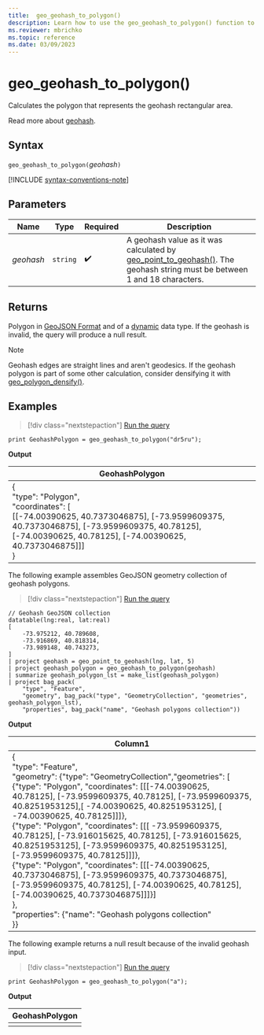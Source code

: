 ```yaml
---
title:  geo_geohash_to_polygon()
description: Learn how to use the geo_geohash_to_polygon() function to calculate the polygon that represents the geohash rectangular area. 
ms.reviewer: mbrichko
ms.topic: reference
ms.date: 03/09/2023
---
```

# geo_geohash_to_polygon()

Calculates the polygon that represents the geohash rectangular area.

Read more about [geohash](https://en.wikipedia.org/wiki/Geohash).  

## Syntax

`geo_geohash_to_polygon(`*geohash*`)`

[!INCLUDE [syntax-conventions-note](../includes/syntax-conventions-note.md)]

## Parameters

|Name|Type|Required|Description|
|--|--|--|--|
| *geohash* | `string` |  :heavy_check_mark: | A geohash value as it was calculated by [geo_point_to_geohash()](geo-point-to-geohash-function.md). The geohash string must be between 1 and 18 characters.|

## Returns

Polygon in [GeoJSON Format](https://tools.ietf.org/html/rfc7946) and of a [dynamic](./scalar-data-types/dynamic.md) data type. If the geohash is invalid, the query will produce a null result.

> [!NOTE]
> Geohash edges are straight lines and aren't geodesics. If the geohash polygon is part of some other calculation, consider densifying it with [geo_polygon_densify()](geo-polygon-densify-function.md).

## Examples

> [!div class="nextstepaction"]
> <a href="https://dataexplorer.azure.com/clusters/help/databases/Samples?query=H4sIAAAAAAAAAysoyswrUXBPzc9ILM4IyM+pTM/PU7BVSE/Nj0+HCMaX5McXQCQ0lFKKTItKlTStAWzxQVs3AAAA" target="_blank">Run the query</a>

```kusto
print GeohashPolygon = geo_geohash_to_polygon("dr5ru");
```

**Output**

|GeohashPolygon|
|---|
|{<br>"type": "Polygon",<br>"coordinates": [<br>[[-74.00390625, 40.7373046875], [-73.9599609375, 40.7373046875], [-73.9599609375, 40.78125], [-74.00390625, 40.78125], [-74.00390625, 40.7373046875]]]<br>}|

The following example assembles GeoJSON geometry collection of geohash polygons.

> [!div class="nextstepaction"]
> <a href="https://dataexplorer.azure.com/clusters/help/databases/Samples?query=H4sIAAAAAAAAA21RPW+DMBTc+RUWE0huEj4CplKnSo3UoR06VpXl0CdCYzCyXwaq/vgaMASltQc/3707n+3tlhxAnYQ5Devz2+sLKZWUUGKtWu9ToJ1HCYFsq3sNQlIiBY5V6L17xI67PNkU+T6OYkrS3SZnRbZj9EpFGcuKkWIRS6J0RbEiStmkSpM4T6j34f2QTqsvez6pXK6HoeKdqlvkqLiDh0RjGEr24V+V7Zd9pVqnnlFUMxE4aNCaS9MIXX/DrZpLg9ahEWfgsjYY3PDrg4+i4p0oz8F4Px/7DnxK/CcQeNG2nGBr0ADq3lKLYOk9OPJx+YEBdZIajN39EzB01jZIBxqnvqt5K5rZfHxOpzSrf/bD8Bc5oFVdCAIAAA==" target="_blank">Run the query</a>

```kusto
// Geohash GeoJSON collection
datatable(lng:real, lat:real)
[
    -73.975212, 40.789608,
    -73.916869, 40.818314,
    -73.989148, 40.743273,
]
| project geohash = geo_point_to_geohash(lng, lat, 5)
| project geohash_polygon = geo_geohash_to_polygon(geohash)
| summarize geohash_polygon_lst = make_list(geohash_polygon)
| project bag_pack(
    "type", "Feature",
    "geometry", bag_pack("type", "GeometryCollection", "geometries", geohash_polygon_lst),
    "properties", bag_pack("name", "Geohash polygons collection"))
```

**Output**

|Column1|
|---|
|{<br>"type": "Feature",<br>"geometry": {"type": "GeometryCollection","geometries": [<br>{"type": "Polygon", "coordinates": [[[-74.00390625, 40.78125], [-73.9599609375, 40.78125], [-73.9599609375, 40.8251953125],[ -74.00390625, 40.8251953125], [ -74.00390625, 40.78125]]]},<br>{"type": "Polygon", "coordinates": [[[ -73.9599609375, 40.78125], [-73.916015625, 40.78125], [-73.916015625, 40.8251953125], [-73.9599609375, 40.8251953125], [-73.9599609375, 40.78125]]]},<br>{"type": "Polygon", "coordinates": [[[-74.00390625, 40.7373046875], [-73.9599609375, 40.7373046875], [-73.9599609375, 40.78125], [-74.00390625, 40.78125], [-74.00390625, 40.7373046875]]]}]<br>},<br>"properties": {"name": "Geohash polygons collection"<br>}}|

The following example returns a null result because of the invalid geohash input.

> [!div class="nextstepaction"]
> <a href="https://dataexplorer.azure.com/clusters/help/databases/Samples?query=H4sIAAAAAAAAAysoyswrUXBPzc9ILM4IyM+pTM/PU7BVSE/Nj0+HCMaX5McXQCQ0lBKVNK0B6T62yDMAAAA=" target="_blank">Run the query</a>

```kusto
print GeohashPolygon = geo_geohash_to_polygon("a");
```

**Output**

|GeohashPolygon|
|---|
||
